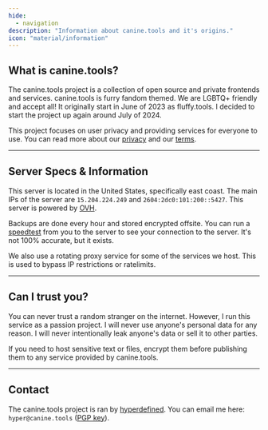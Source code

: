 ```yaml
---
hide:
  - navigation
description: "Information about canine.tools and it's origins."
icon: "material/information"
---
```

## What is canine.tools?
The canine.tools project is a collection of open source and private frontends and services. canine.tools is furry fandom themed. We are LGBTQ+ friendly and accept all! It originally start in June of 2023 as fluffy.tools. I decided to start the project up again around July of 2024.

This project focuses on user privacy and providing services for everyone to use. You can read more about our [privacy](https://canine.tools/privacy) and our [terms](https://canine.tools/terms).

---

## Server Specs & Information
This server is located in the United States, specifically east coast. The main IPs of the server are `15.204.224.249` and `2604:2dc0:101:200::5427`. This server is powered by [OVH](https://us.ovhcloud.com/).

Backups are done every hour and stored encrypted offsite. You can run a [speedtest](https://speedtest.canine.tools) from you to the server to see your connection to the server. It's not 100% accurate, but it exists.

We also use a rotating proxy service for some of the services we host. This is used to bypass IP restrictions or ratelimits.

---

## Can I trust you?
You can never trust a random stranger on the internet. However, I run this service as a passion project. I will never use anyone's personal data for any reason. I will never intentionally leak anyone's data or sell it to other parties.

If you need to host sensitive text or files, encrypt them before publishing them to any service provided by canine.tools.

---

## Contact
The canine.tools project is ran by [hyperdefined](https://hyper.lol). You can email me here: `hyper@canine.tools` ([PGP key](../assets/hyper@canine.tools.asc)).